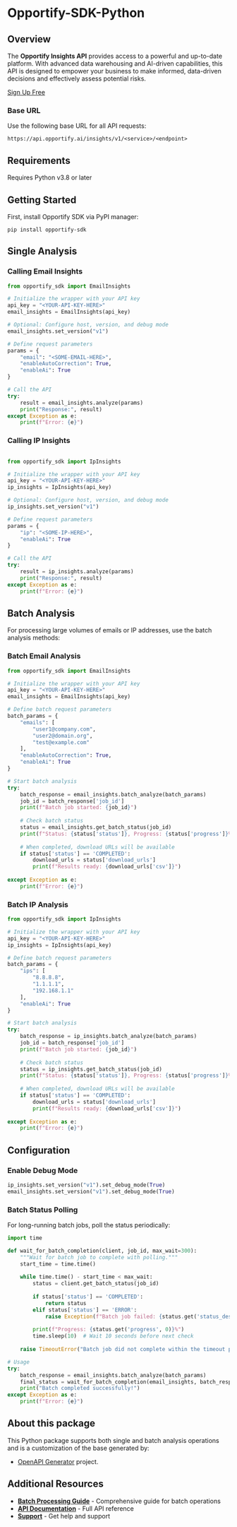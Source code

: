 # Opportify-SDK-Python

## Overview

The **Opportify Insights API** provides access to a powerful and up-to-date platform. With advanced data warehousing and AI-driven capabilities, this API is designed to empower your business to make informed, data-driven decisions and effectively assess potential risks.

[Sign Up Free](https://www.opportify.ai)

### Base URL
Use the following base URL for all API requests:

```plaintext
https://api.opportify.ai/insights/v1/<service>/<endpoint>
```

## Requirements

Requires Python v3.8 or later

## Getting Started

First, install Opportify SDK via PyPI manager:

```
pip install opportify-sdk
```

## Single Analysis

### Calling Email Insights

```python
from opportify_sdk import EmailInsights

# Initialize the wrapper with your API key
api_key = "<YOUR-API-KEY-HERE>"
email_insights = EmailInsights(api_key)

# Optional: Configure host, version, and debug mode
email_insights.set_version("v1")

# Define request parameters
params = {
    "email": "<SOME-EMAIL-HERE>",
    "enableAutoCorrection": True,
    "enableAi": True 
}

# Call the API
try:
    result = email_insights.analyze(params)
    print("Response:", result)
except Exception as e:
    print(f"Error: {e}")
```

### Calling IP Insights

```python

from opportify_sdk import IpInsights

# Initialize the wrapper with your API key
api_key = "<YOUR-API-KEY-HERE>"
ip_insights = IpInsights(api_key)

# Optional: Configure host, version, and debug mode
ip_insights.set_version("v1")

# Define request parameters
params = {
    "ip": "<SOME-IP-HERE>",
    "enableAi": True 
}

# Call the API
try:
    result = ip_insights.analyze(params)
    print("Response:", result)
except Exception as e:
    print(f"Error: {e}")
```

## Batch Analysis

For processing large volumes of emails or IP addresses, use the batch analysis methods:

### Batch Email Analysis

```python
from opportify_sdk import EmailInsights

# Initialize the wrapper with your API key
api_key = "<YOUR-API-KEY-HERE>"
email_insights = EmailInsights(api_key)

# Define batch request parameters
batch_params = {
    "emails": [
        "user1@company.com",
        "user2@domain.org",
        "test@example.com"
    ],
    "enableAutoCorrection": True,
    "enableAi": True 
}

# Start batch analysis
try:
    batch_response = email_insights.batch_analyze(batch_params)
    job_id = batch_response['job_id']
    print(f"Batch job started: {job_id}")
    
    # Check batch status
    status = email_insights.get_batch_status(job_id)
    print(f"Status: {status['status']}, Progress: {status['progress']}%")
    
    # When completed, download URLs will be available
    if status['status'] == 'COMPLETED':
        download_urls = status['download_urls']
        print(f"Results ready: {download_urls['csv']}")
        
except Exception as e:
    print(f"Error: {e}")
```

### Batch IP Analysis

```python
from opportify_sdk import IpInsights

# Initialize the wrapper with your API key
api_key = "<YOUR-API-KEY-HERE>"
ip_insights = IpInsights(api_key)

# Define batch request parameters
batch_params = {
    "ips": [
        "8.8.8.8",
        "1.1.1.1",
        "192.168.1.1"
    ],
    "enableAi": True 
}

# Start batch analysis
try:
    batch_response = ip_insights.batch_analyze(batch_params)
    job_id = batch_response['job_id']
    print(f"Batch job started: {job_id}")
    
    # Check batch status
    status = ip_insights.get_batch_status(job_id)
    print(f"Status: {status['status']}, Progress: {status['progress']}%")
    
    # When completed, download URLs will be available
    if status['status'] == 'COMPLETED':
        download_urls = status['download_urls']
        print(f"Results ready: {download_urls['csv']}")
        
except Exception as e:
    print(f"Error: {e}")
```

## Configuration

### Enable Debug Mode

```python
ip_insights.set_version("v1").set_debug_mode(True)
email_insights.set_version("v1").set_debug_mode(True)
```

### Batch Status Polling

For long-running batch jobs, poll the status periodically:

```python
import time

def wait_for_batch_completion(client, job_id, max_wait=300):
    """Wait for batch job to complete with polling."""
    start_time = time.time()
    
    while time.time() - start_time < max_wait:
        status = client.get_batch_status(job_id)
        
        if status['status'] == 'COMPLETED':
            return status
        elif status['status'] == 'ERROR':
            raise Exception(f"Batch job failed: {status.get('status_description')}")
        
        print(f"Progress: {status.get('progress', 0)}%")
        time.sleep(10)  # Wait 10 seconds before next check
    
    raise TimeoutError("Batch job did not complete within the timeout period")

# Usage
try:
    batch_response = email_insights.batch_analyze(batch_params)
    final_status = wait_for_batch_completion(email_insights, batch_response['job_id'])
    print("Batch completed successfully!")
except Exception as e:
    print(f"Error: {e}")
```

## About this package

This Python package supports both single and batch analysis operations and is a customization of the base generated by:

- [OpenAPI Generator](https://openapi-generator.tech) project.

## Additional Resources

- **[Batch Processing Guide](BATCH_PROCESSING_GUIDE.md)** - Comprehensive guide for batch operations
- **[API Documentation](https://api.opportify.ai/docs)** - Full API reference
- **[Support](https://www.opportify.ai/support)** - Get help and support

